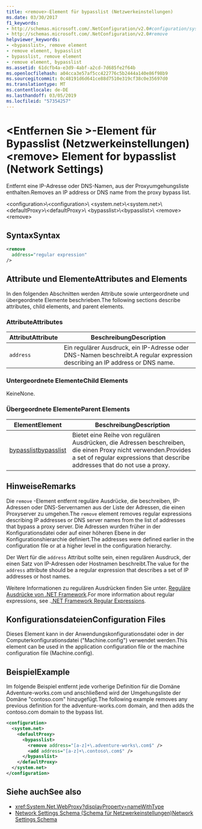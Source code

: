 ```yaml
---
title: <remove>-Element für bypasslist (Netzwerkeinstellungen)
ms.date: 03/30/2017
f1_keywords:
- http://schemas.microsoft.com/.NetConfiguration/v2.0#configuration/system.net/defaultProxy/bypasslist/remove
- http://schemas.microsoft.com/.NetConfiguration/v2.0#remove
helpviewer_keywords:
- <bypasslist>, remove element
- remove element, bypasslist
- bypasslist, remove element
- remove element, bypasslist
ms.assetid: 61dcfb4a-e3d9-4abf-a2cd-7d685fe2f64b
ms.openlocfilehash: a04cca3e57af5cc422776c5b2444a140e86f98b9
ms.sourcegitcommit: 0c48191d6d641ce88d7510e319cf38c0e35697d0
ms.translationtype: MT
ms.contentlocale: de-DE
ms.lasthandoff: 03/05/2019
ms.locfileid: "57354257"
---
```

# <a name="remove-element-for-bypasslist-network-settings"></a><span data-ttu-id="199bd-102">\<Entfernen Sie >-Element für Bypasslist (Netzwerkeinstellungen)</span><span class="sxs-lookup"><span data-stu-id="199bd-102">\<remove> Element for bypasslist (Network Settings)</span></span>

<span data-ttu-id="199bd-103">Entfernt eine IP-Adresse oder DNS-Namen, aus der Proxyumgehungsliste enthalten.</span><span class="sxs-lookup"><span data-stu-id="199bd-103">Removes an IP address or DNS name from the proxy bypass list.</span></span>

<span data-ttu-id="199bd-104">\<configuration>\\</span><span class="sxs-lookup"><span data-stu-id="199bd-104">\<configuration>\\</span></span>
<span data-ttu-id="199bd-105">\<system.net>\\</span><span class="sxs-lookup"><span data-stu-id="199bd-105">\<system.net>\\</span></span>
<span data-ttu-id="199bd-106">\<defaultProxy>\\</span><span class="sxs-lookup"><span data-stu-id="199bd-106">\<defaultProxy>\\</span></span>
<span data-ttu-id="199bd-107">\<bypasslist>\\</span><span class="sxs-lookup"><span data-stu-id="199bd-107">\<bypasslist>\\</span></span>
<span data-ttu-id="199bd-108">\<remove></span><span class="sxs-lookup"><span data-stu-id="199bd-108">\<remove></span></span>

## <a name="syntax"></a><span data-ttu-id="199bd-109">Syntax</span><span class="sxs-lookup"><span data-stu-id="199bd-109">Syntax</span></span>

```xml
<remove
  address="regular expression"
/>
```

## <a name="attributes-and-elements"></a><span data-ttu-id="199bd-110">Attribute und Elemente</span><span class="sxs-lookup"><span data-stu-id="199bd-110">Attributes and Elements</span></span>

<span data-ttu-id="199bd-111">In den folgenden Abschnitten werden Attribute sowie untergeordnete und übergeordnete Elemente beschrieben.</span><span class="sxs-lookup"><span data-stu-id="199bd-111">The following sections describe attributes, child elements, and parent elements.</span></span>

### <a name="attributes"></a><span data-ttu-id="199bd-112">Attribute</span><span class="sxs-lookup"><span data-stu-id="199bd-112">Attributes</span></span>

|<span data-ttu-id="199bd-113">**Attribut**</span><span class="sxs-lookup"><span data-stu-id="199bd-113">**Attribute**</span></span>|<span data-ttu-id="199bd-114">**Beschreibung**</span><span class="sxs-lookup"><span data-stu-id="199bd-114">**Description**</span></span>|
|-------------------|---------------------|
|`address`|<span data-ttu-id="199bd-115">Ein regulärer Ausdruck, ein IP-Adresse oder DNS-Namen beschreibt.</span><span class="sxs-lookup"><span data-stu-id="199bd-115">A regular expression describing an IP address or DNS name.</span></span>|

### <a name="child-elements"></a><span data-ttu-id="199bd-116">Untergeordnete Elemente</span><span class="sxs-lookup"><span data-stu-id="199bd-116">Child Elements</span></span>

<span data-ttu-id="199bd-117">Keine</span><span class="sxs-lookup"><span data-stu-id="199bd-117">None.</span></span>

### <a name="parent-elements"></a><span data-ttu-id="199bd-118">Übergeordnete Elemente</span><span class="sxs-lookup"><span data-stu-id="199bd-118">Parent Elements</span></span>

|<span data-ttu-id="199bd-119">**Element**</span><span class="sxs-lookup"><span data-stu-id="199bd-119">**Element**</span></span>|<span data-ttu-id="199bd-120">**Beschreibung**</span><span class="sxs-lookup"><span data-stu-id="199bd-120">**Description**</span></span>|
|-----------------|---------------------|
|[<span data-ttu-id="199bd-121">bypasslist</span><span class="sxs-lookup"><span data-stu-id="199bd-121">bypasslist</span></span>](../../../../../docs/framework/configure-apps/file-schema/network/bypasslist-element-network-settings.md)|<span data-ttu-id="199bd-122">Bietet eine Reihe von regulären Ausdrücken, die Adressen beschreiben, die einen Proxy nicht verwenden.</span><span class="sxs-lookup"><span data-stu-id="199bd-122">Provides a set of regular expressions that describe addresses that do not use a proxy.</span></span>|

## <a name="remarks"></a><span data-ttu-id="199bd-123">Hinweise</span><span class="sxs-lookup"><span data-stu-id="199bd-123">Remarks</span></span>

<span data-ttu-id="199bd-124">Die `remove` -Element entfernt reguläre Ausdrücke, die beschreiben, IP-Adressen oder DNS-Servernamen aus der Liste der Adressen, die einen Proxyserver zu umgehen.</span><span class="sxs-lookup"><span data-stu-id="199bd-124">The `remove` element removes regular expressions describing IP addresses or DNS server names from the list of addresses that bypass a proxy server.</span></span> <span data-ttu-id="199bd-125">Die Adressen wurden früher in der Konfigurationsdatei oder auf einer höheren Ebene in der Konfigurationshierarchie definiert.</span><span class="sxs-lookup"><span data-stu-id="199bd-125">The addresses were defined earlier in the configuration file or at a higher level in the configuration hierarchy.</span></span>

<span data-ttu-id="199bd-126">Der Wert für die `address` Attribut sollte sein, einen regulären Ausdruck, der einen Satz von IP-Adressen oder Hostnamen beschreibt.</span><span class="sxs-lookup"><span data-stu-id="199bd-126">The value for the `address` attribute should be a regular expression that describes a set of IP addresses or host names.</span></span>

<span data-ttu-id="199bd-127">Weitere Informationen zu regulären Ausdrücken finden Sie unter. [Reguläre Ausdrücke von .NET Framework](../../../../../docs/standard/base-types/regular-expressions.md).</span><span class="sxs-lookup"><span data-stu-id="199bd-127">For more information about regular expressions, see .[.NET Framework Regular Expressions](../../../../../docs/standard/base-types/regular-expressions.md).</span></span>

## <a name="configuration-files"></a><span data-ttu-id="199bd-128">Konfigurationsdateien</span><span class="sxs-lookup"><span data-stu-id="199bd-128">Configuration Files</span></span>

<span data-ttu-id="199bd-129">Dieses Element kann in der Anwendungskonfigurationsdatei oder in der Computerkonfigurationsdatei ("Machine.config") verwendet werden.</span><span class="sxs-lookup"><span data-stu-id="199bd-129">This element can be used in the application configuration file or the machine configuration file (Machine.config).</span></span>

## <a name="example"></a><span data-ttu-id="199bd-130">Beispiel</span><span class="sxs-lookup"><span data-stu-id="199bd-130">Example</span></span>

<span data-ttu-id="199bd-131">Im folgende Beispiel entfernt jede vorherige Definition für die Domäne Adventure-works.com und anschließend wird der Umgehungsliste der Domäne "contoso.com" hinzugefügt.</span><span class="sxs-lookup"><span data-stu-id="199bd-131">The following example removes any previous definition for the adventure-works.com domain, and then adds the contoso.com domain to the bypass list.</span></span>

```xml
<configuration>
  <system.net>
    <defaultProxy>
      <bypasslist>
        <remove address="[a-z]+\.adventure-works\.com$" />
        <add address="[a-z]+\.contoso\.com$" />
      </bypasslist>
    </defaultProxy>
  </system.net>
</configuration>
```

## <a name="see-also"></a><span data-ttu-id="199bd-132">Siehe auch</span><span class="sxs-lookup"><span data-stu-id="199bd-132">See also</span></span>

- <xref:System.Net.WebProxy?displayProperty=nameWithType>
- [<span data-ttu-id="199bd-133">Network Settings Schema (Schema für Netzwerkeinstellungen)</span><span class="sxs-lookup"><span data-stu-id="199bd-133">Network Settings Schema</span></span>](../../../../../docs/framework/configure-apps/file-schema/network/index.md)

